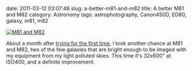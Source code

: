date: 2011-03-12 03:07:46
slug: a-better-m81-and-m82
title: A better M81 and M82
category: Astronomy
tags: astrophotography, Canon450D, ED80, galaxy, m81, m82

[![][1]][1]

About a month after [trying for the first time](/posts/2011/02/m81-and-m82/), I
took another chance at M81 and M82, two of the few galaxies that are bright
enough to be imaged with my equipment from my light polluted skies. This time
it's 32x600" at ISO400, and a definite improvement.

[1]: |filename|/images/2011_m81_m82_2.jpg "M81 and M82"
